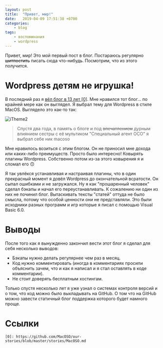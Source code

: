```yaml
---
layout: post
title:	"Привет, мир!"
date:	2019-04-09 17:51:38 +0700
categories:
    - blog
tags:
    - воспоминания
    - wordpress
---
```


Привет, мир! Это мой первый пост в блог. Постараюсь регулярно ~~шитпостить~~ писать сюда что-нибудь. Посмотрим, что из этого получится.  

# Wordpress детям не игрушка!

В последний раз я [вёл блог в 13 лет \[0\]][0]. Мне нравился тот блог... по крайней мере как он выглядел. Я выбрал тему для Wordpress в стиле MacOS. Выглядело это как-то так:  

![iTheme2](http://macoso.blur.tech/images/posts/2019/hello-world/1.jpg)  

> Cпустя два года, в память о блоге и под ~~впечатлением~~ дурным влиянием сестры с её мультиком "Специальный агент ОСО" я выбрал себе ник macoso

Мне нравилось возиться с этим блогом. Он не приносил мне дохода или каких-либо преимуществ. Просто было интересно! Ковырять плагины Wordpress. Собственно потом из-за этого ковырения я и сломал его 🙃  

Я так увлёкся устанавливая и настраивая плагины, что в один прекрасный момент я довёл Wordpress до окончательной всратости. Он сыпал ошибками и не загружался. Ну я как "прошаренный человек" сделал бэкапы и начал его переустанавливать. К сожалению ни один из них не починил блог. Вытаскивать тексты "статей" оттуда не было смысла, потому что особой ценности они не представляли. Это были исходники разных программ и игр которые я писал с помощью Visual Basic 6.0.  

# Выводы

После того как я вынужденно закончил вести этот блог я сделал для себя несколько выводов:
- Бэкапы нужно делать регулярнее чем раз в месяц.
- Код нужно комментировать (иногда в комментариях просили объяснить зачем, что и как я написал и я стал оставлять в коде комментарии).
- Не стоит доверять бесплатным хостингам.  

Только спустя несколько лет я уже узнал о системах контроля версий и о том, что код можно было выкладывать на GitHub. О том что на GitHub можно завести статичный блог поддержка которого будет намного проще.

# Ссылки

~~~
[0]: https://github.com/MacOSO/our-stories/blob/master/stories/MacOSO.md
~~~

[0]: https://github.com/MacOSO/our-stories/blob/master/stories/MacOSO.md